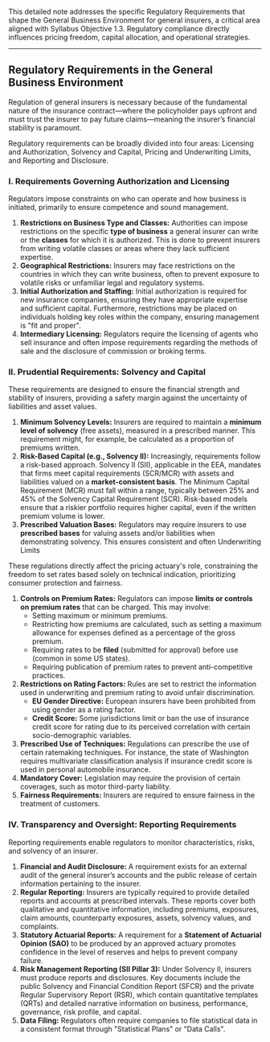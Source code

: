 This detailed note addresses the specific Regulatory Requirements that shape the General Business Environment for general insurers, a critical area aligned with Syllabus Objective 1.3. Regulatory compliance directly influences pricing freedom, capital allocation, and operational strategies.

---

## **Regulatory Requirements in the General Business Environment**

Regulation of general insurers is necessary because of the fundamental nature of the insurance contract—where the policyholder pays upfront and must trust the insurer to pay future claims—meaning the insurer’s financial stability is paramount.

Regulatory requirements can be broadly divided into four areas: Licensing and Authorization, Solvency and Capital, Pricing and Underwriting Limits, and Reporting and Disclosure.

### **I. Requirements Governing Authorization and Licensing**

Regulators impose constraints on who can operate and how business is initiated, primarily to ensure competence and sound management.

1. **Restrictions on Business Type and Classes:** Authorities can impose restrictions on the specific **type of business** a general insurer can write or the **classes** for which it is authorized. This is done to prevent insurers from writing volatile classes or areas where they lack sufficient expertise.  
2. **Geographical Restrictions:** Insurers may face restrictions on the countries in which they can write business, often to prevent exposure to volatile risks or unfamiliar legal and regulatory systems.  
3. **Initial Authorization and Staffing:** Initial authorization is required for new insurance companies, ensuring they have appropriate expertise and sufficient capital. Furthermore, restrictions may be placed on individuals holding key roles within the company, ensuring management is "fit and proper".  
4. **Intermediary Licensing:** Regulators require the licensing of agents who sell insurance and often impose requirements regarding the methods of sale and the disclosure of commission or broking terms.

### **II. Prudential Requirements: Solvency and Capital**

These requirements are designed to ensure the financial strength and stability of insurers, providing a safety margin against the uncertainty of liabilities and asset values.

1. **Minimum Solvency Levels:** Insurers are required to maintain a **minimum level of solvency** (free assets), measured in a prescribed manner. This requirement might, for example, be calculated as a proportion of premiums written.  
2. **Risk-Based Capital (e.g., Solvency II):** Increasingly, requirements follow a risk-based approach. Solvency II (SII), applicable in the EEA, mandates that firms meet capital requirements (SCR/MCR) with assets and liabilities valued on a **market-consistent basis**. The Minimum Capital Requirement (MCR) must fall within a range, typically between 25% and 45% of the Solvency Capital Requirement (SCR). Risk-based models ensure that a riskier portfolio requires higher capital, even if the written premium volume is lower.  
3. **Prescribed Valuation Bases:** Regulators may require insurers to use **prescribed bases** for valuing assets and/or liabilities when demonstrating solvency. This ensures consistent and often Underwriting Limits

These regulations directly affect the pricing actuary's role, constraining the freedom to set rates based solely on technical indication, prioritizing consumer protection and fairness.

1. **Controls on Premium Rates:** Regulators can impose **limits or controls on premium rates** that can be charged. This may involve:  
   * Setting maximum or minimum premiums.  
   * Restricting how premiums are calculated, such as setting a maximum allowance for expenses defined as a percentage of the gross premium.  
   * Requiring rates to be **filed** (submitted for approval) before use (common in some US states).  
   * Requiring publication of premium rates to prevent anti-competitive practices.  
2. **Restrictions on Rating Factors:** Rules are set to restrict the information used in underwriting and premium rating to avoid unfair discrimination.  
   * **EU Gender Directive:** European insurers have been prohibited from using gender as a rating factor.  
   * **Credit Score:** Some jurisdictions limit or ban the use of insurance credit score for rating due to its perceived correlation with certain socio-demographic variables.  
3. **Prescribed Use of Techniques:** Regulations can prescribe the use of certain ratemaking techniques. For instance, the state of Washington requires multivariate classification analysis if insurance credit score is used in personal automobile insurance.  
4. **Mandatory Cover:** Legislation may require the provision of certain coverages, such as motor third-party liability.  
5. **Fairness Requirements:** Insurers are required to ensure fairness in the treatment of customers.

### **IV. Transparency and Oversight: Reporting Requirements**

Reporting requirements enable regulators to monitor characteristics, risks, and solvency of an insurer.

1. **Financial and Audit Disclosure:** A requirement exists for an external audit of the general insurer’s accounts and the public release of certain information pertaining to the insurer.  
2. **Regular Reporting:** Insurers are typically required to provide detailed reports and accounts at prescribed intervals. These reports cover both qualitative and quantitative information, including premiums, exposures, claim amounts, counterparty exposures, assets, solvency values, and complaints.  
3. **Statutory Actuarial Reports:** A requirement for a **Statement of Actuarial Opinion (SAO)** to be produced by an approved actuary promotes confidence in the level of reserves and helps to prevent company failure.  
4. **Risk Management Reporting (SII Pillar 3):** Under Solvency II, insurers must produce reports and disclosures. Key documents include the public Solvency and Financial Condition Report (SFCR) and the private Regular Supervisory Report (RSR), which contain quantitative templates (QRTs) and detailed narrative information on business, performance, governance, risk profile, and capital.  
5. **Data Filing:** Regulators often require companies to file statistical data in a consistent format through "Statistical Plans" or "Data Calls".

